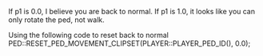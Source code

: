 If p1 is 0.0, I believe you are back to normal. 
If p1 is 1.0, it looks like you can only rotate the ped, not walk.

Using the following code to reset back to normal
PED::RESET_PED_MOVEMENT_CLIPSET(PLAYER::PLAYER_PED_ID(), 0.0);